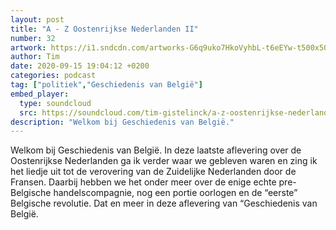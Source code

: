 ```yaml
---
layout: post
title: "A - Z Oostenrijkse Nederlanden II"
number: 32
artwork: https://i1.sndcdn.com/artworks-G6q9uko7HkoVyhbL-t6eEYw-t500x500.jpg
author: Tim
date: 2020-09-15 19:04:12 +0200
categories: podcast
tag: ["politiek","Geschiedenis van België"]
embed_player:
  type: soundcloud
  src: https://soundcloud.com/tim-gistelinck/a-z-oostenrijkse-nederlanden-ii
description: "Welkom bij Geschiedenis van België."
---
```

Welkom bij Geschiedenis van België. In deze laatste aflevering over de Oostenrijkse Nederlanden ga ik verder waar we gebleven waren en zing ik het liedje uit tot de verovering van de Zuidelijke Nederlanden door de Fransen. Daarbij hebben we het onder meer over de enige echte pre-Belgische handelscompagnie, nog een portie oorlogen en de “eerste” Belgische revolutie. Dat en meer in deze aflevering van “Geschiedenis van België.